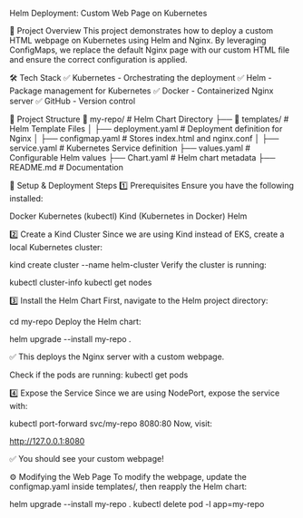 Helm Deployment: Custom Web Page on Kubernetes

📌 Project Overview
This project demonstrates how to deploy a custom HTML webpage on Kubernetes using Helm and Nginx.
By leveraging ConfigMaps, we replace the default Nginx page with our custom HTML file and ensure the correct configuration is applied.

🛠️ Tech Stack
✅ Kubernetes - Orchestrating the deployment
✅ Helm - Package management for Kubernetes
✅ Docker - Containerized Nginx server
✅ GitHub - Version control

📂 Project Structure
📁 my-repo/                    # Helm Chart Directory
 ├── 📁 templates/              # Helm Template Files
 │   ├── deployment.yaml        # Deployment definition for Nginx
 │   ├── configmap.yaml         # Stores index.html and nginx.conf
 │   ├── service.yaml           # Kubernetes Service definition
 ├── values.yaml                # Configurable Helm values
 ├── Chart.yaml                 # Helm chart metadata
 ├── README.md                  # Documentation
 
🚀 Setup & Deployment Steps
1️⃣ Prerequisites
Ensure you have the following installed:

Docker
Kubernetes (kubectl)
Kind (Kubernetes in Docker)
Helm

2️⃣ Create a Kind Cluster
Since we are using Kind instead of EKS, create a local Kubernetes cluster:

kind create cluster --name helm-cluster
Verify the cluster is running:

kubectl cluster-info
kubectl get nodes

3️⃣ Install the Helm Chart
First, navigate to the Helm project directory:

cd my-repo
Deploy the Helm chart:

helm upgrade --install my-repo .

✅ This deploys the Nginx server with a custom webpage.

Check if the pods are running:
kubectl get pods

4️⃣ Expose the Service
Since we are using NodePort, expose the service with:

kubectl port-forward svc/my-repo 8080:80
Now, visit:

http://127.0.0.1:8080

✅ You should see your custom webpage!

⚙️ Modifying the Web Page
To modify the webpage, update the configmap.yaml inside templates/, then reapply the Helm chart:

helm upgrade --install my-repo .
kubectl delete pod -l app=my-repo
